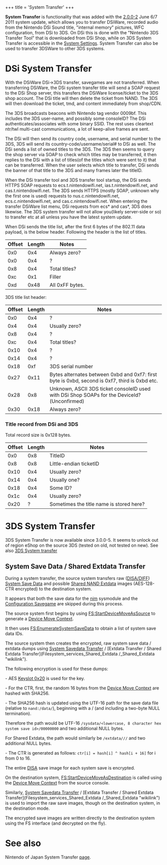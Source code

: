 +++
title = 'System Transfer'
+++

**System Transfer** is functionality that was added with the [2.0.0-2](2.0.0-2 "wikilink") June 6/7 2011 system update, which allows you to transfer DSiWare, recorded audio from the Nintendo DSi Sound title, "internal memory" pictures, WFC configuration, from DSi to 3DS. On DSi this is done with the "Nintendo 3DS Transfer Tool" that is downloaded from DSi Shop, while on 3DS System Transfer is accessible in the [System Settings](System_Settings "wikilink"). System Transfer can also be used to transfer 3DSWare to other 3DS systems.

# DSi System Transfer

With the DSiWare DSi-\>3DS transfer, savegames are not transferred.
When transferring DSiWare, the DSi system transfer title will send a SOAP request to the DSi Shop server, this transfers the DSiWare license/ticket to the 3DS shop account. The DSi title will then delete the ticket from NAND. The 3DS will then download the ticket, tmd, and content immediately from shop/CDN.

The 3DS broadcasts beacons with Nintendo tag vendor 0009bf. This includes the 3DS user-name, and possibly some consoleID? The DSi authenticates/associates with some binary SSID. The rest uses cleartext ntr/twl multi-cast communications, a lot of keep-alive frames are sent.

The DSi will then send its country code, username, and serial number to the 3DS, 3DS will send its country-code/username/serial# to DSi as well.
The DSi sends a list of owned titles to the 3DS. The 3DS then seems to query the shop server via SOAP to check which titles may be transferred, it then replies to the DSi with a list of titles(of the titles which were sent to it) that can be transferred. When the user selects which title to transfer, DSi sends the banner of that title to the 3DS and many frames later the titleID.

When the DSi transfer tool and 3DS transfer tool startup, the DSi sends HTTPS SOAP requests to ecs.t.nintendowifi.net, ias.t.nintendowifi.net, and cas.t.nintendowifi.net. The 3DS sends HTTPS (mostly SOAP, unknown why the first one is used) requests to nus.c.nintendowifi.net, ecs.c.nintendowifi.net, and cas.c.nintendowifi.net. When entering the transfer DSiWare list menu, DSi requests from ecs\* and cas\*, 3DS does likewise. The 3DS system transfer will not allow you(likely server-side or so) to transfer etc at all unless you have the latest system update.

When DSi sends the title list, after the first 6 bytes of the 802.11 data payload, is the below header. Following the header is the list of titles.

| Offset | Length | Notes           |
|--------|--------|-----------------|
| 0x0    | 0x4    | Always zero?    |
| 0x0    | 0x4    | ?               |
| 0x8    | 0x4    | Total titles?   |
| 0xc    | 0x1    | Filler          |
| 0xd    | 0x48   | All 0xFF bytes. |

3DS title list header:

| Offset | Length | Notes |
|----|----|----|
| 0x0 | 0x4 | ? |
| 0x4 | 0x4 | Usually zero? |
| 0x8 | 0x4 | ? |
| 0xc | 0x4 | Total titles? |
| 0x10 | 0x4 | ? |
| 0x14 | 0x4 | ? |
| 0x18 | 0xf | 3DS serial number |
| 0x27 | 0x11 | Bytes alternates between 0xbd and 0xf7: first byte is 0xbd, second is 0xf7, third is 0xbd etc. |
| 0x28 | 0x8 | Unknown, ASCII 3DS ticket consoleID used with DSi Shop SOAPs for the DeviceId?(Unconfirmed) |
| 0x30 | 0x18 | Always zero? |

### Title record from DSi and 3DS

Total record size is 0x128 bytes.

| Offset | Length | Notes                                    |
|--------|--------|------------------------------------------|
| 0x0    | 0x8    | TitleID                                  |
| 0x8    | 0x8    | Little-endian ticketID                   |
| 0x10   | 0x4    | Usually zero?                            |
| 0x14   | 0x4    | Usually one?                             |
| 0x18   | 0x4    | Some ID?                                 |
| 0x1c   | 0x4    | Usually zero?                            |
| 0x20   | ?      | Sometimes the title name is stored here? |

# 3DS System Transfer

3DS System Transfer is now available since 3.0.0-5.
It seems to unlock out of region eShop on the source 3DS (tested on old, not tested on new).
See also [3DS System transfer](http://www.nintendo.com/consumer/systems/3ds/en_na/gi_index.jsp?menu=transfer&submenu=ctr-gi-apps-transfer-what-data)

## System Save Data / Shared Extdata Transfer

During a system transfer, the source system transfers raw ([DISA/DIFF](DISA_and_DIFF "wikilink")) [System Save Data](System_SaveData "wikilink") and possible [Shared NAND Extdata](Extdata#nand_shared_extdata "wikilink") images (AES-128-CTR encrypted) to the destination system.

It appears that both the save data for the [nim](NIM_Services "wikilink") sysmodule and the [Configuration Savegame](Config_Savegame "wikilink") are skipped during this process.

The source system first begins by using [FS:StartDeviceMoveAsSource](FS:StartDeviceMoveAsSource "wikilink") to generate a [Device Move Context](Filesystem_services#devicemovecontext "wikilink").

It then uses [FS:EnumerateSystemSaveData](FS:EnumerateSystemSaveData "wikilink") to obtain a list of system save data IDs.

The source system then creates the encrypted, raw system save data / extdata dumps using [System Savedata Transfer](Filesystem_services#systemsavedata "wikilink") / [Extdata Transfer / Shared Extdata Transfer](Filesystem_services_Shared_Extdata /_Shared_Extdata "wikilink").

The following encryption is used for these dumps:

\- AES [Keyslot 0x20](AES_Registers#keyslots "wikilink") is used for the key.

\- For the CTR, first, the random 16 bytes from the [Device Move Context](Filesystem_services#devicemovecontext "wikilink") are hashed with SHA256.

\- The SHA256 hash is updated using the UTF-16 path for the save data file (relative to `nand:/data/`<ID0>), beginning with a </code>/</code> (and including a two-byte NULL termination).

Therefore the path would be UTF-16 `/sysdata/<lowercase, 8 character hex system save id>/00000000` and two additional NULL bytes.

For Shared Extdata, the path would similarly be `/extdata/`<shared ext id low>`/`<shared ext id high>`/`<file path> and two additional NULL bytes.

\- The CTR is generated as follows: `ctr[i] = hash[i] ^ hash[i + 16]` for i from 0 to 16.

The entire [DISA](DISA_and_DIFF "wikilink") save image for each system save is encrypted.

On the destination system, [FS:StartDeviceMoveAsDestination](FS:StartDeviceMoveAsDestination "wikilink") is called using the [Device Move Context](Filesystem_services#devicemovecontext "wikilink") from the source console.

Similarly, [System Savedata Transfer](Filesystem_services#systemsavedata "wikilink") / [Extdata Transfer / Shared Extdata Transfer](Filesystem_services_Shared_Extdata /_Shared_Extdata "wikilink") is used to import the raw save images, though on the destination system, in the destination mode.

The encrypted save images are written directly to the destination system using the FS interface (and decrypted on the fly).

# See also

Nintendo of Japan System Transfer [page](http://www.nintendo.co.jp/3ds/support/transfer/index.html).
